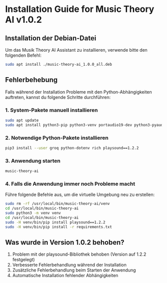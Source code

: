# Installation Guide for Music Theory AI v1.0.2

## Installation der Debian-Datei

Um das Musik Theory AI Assistant zu installieren, verwende bitte den folgenden Befehl:

```bash
sudo apt install ./music-theory-ai_1.0.0_all.deb
```

## Fehlerbehebung

Falls während der Installation Probleme mit den Python-Abhängigkeiten auftreten, kannst du folgende Schritte durchführen:

### 1. System-Pakete manuell installieren

```bash
sudo apt update
sudo apt install python3-pip python3-venv portaudio19-dev python3-pyaudio
```

### 2. Notwendige Python-Pakete installieren

```bash
pip3 install --user groq python-dotenv rich playsound==1.2.2
```

### 3. Anwendung starten

```bash
music-theory-ai
```

### 4. Falls die Anwendung immer noch Probleme macht

Führe folgende Befehle aus, um die virtuelle Umgebung neu zu erstellen:

```bash
sudo rm -rf /usr/local/bin/music-theory-ai/venv
cd /usr/local/bin/music-theory-ai 
sudo python3 -m venv venv
cd /usr/local/bin/music-theory-ai 
sudo -H venv/bin/pip install playsound==1.2.2
sudo -H venv/bin/pip install -r requirements.txt
```

## Was wurde in Version 1.0.2 behoben?

1. Problem mit der playsound-Bibliothek behoben (Version auf 1.2.2 festgelegt)
2. Verbesserte Fehlerbehandlung während der Installation
3. Zusätzliche Fehlerbehandlung beim Starten der Anwendung
4. Automatische Installation fehlender Abhängigkeiten
